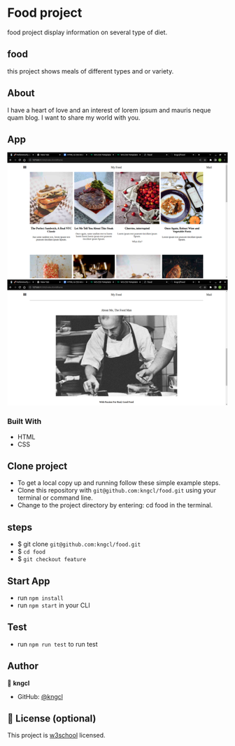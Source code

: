 # Food project

food project display information on several type of diet.

## food

this project shows meals of different types and or variety.

## About

I have a heart of love and an interest of lorem ipsum and mauris neque quam blog. I want to share my world with you.

## App

![home](assets/images/home.png)
![about](assets/images/about.png)

### Built With

- HTML
- CSS

## Clone project

- To get a local copy up and running follow these simple example steps.
- Clone this repository with `git@github.com:kngcl/food.git` using your terminal or command line.
- Change to the project directory by entering: cd food in the terminal.

## steps

- $ git clone `git@github.com:kngcl/food.git`
- $ `cd food`
- $ `git checkout feature`

## Start App

- run `npm install`
- run `npm start` in your CLI

## Test

- run `npm run test` to run test

## Author

👤 **kngcl**

- GitHub: [@kngcl](git@github.com:kngcl/food.git)

## 📝 License (optional)

This project is [w3school](./LICENSE) licensed.
